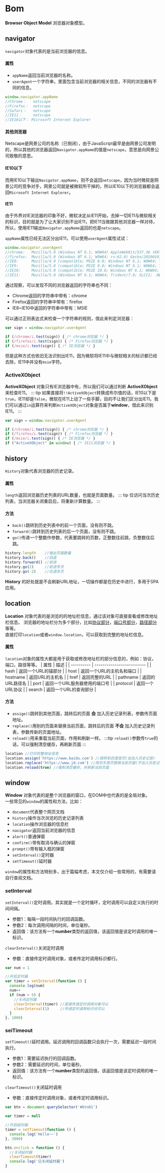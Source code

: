 # Bom
**Browser Object Model** 浏览器对象模型。

## navigator
`navigator`对象代表的是当前浏览器的信息。

#### 属性
* `appName`返回当前浏览器的名称。
* `userAgent`一个字符串，里面包含当前浏览器的相关信息，不同的浏览器有不同的信息。
```js
window.navigator.appName
//Chrome：   netscape
//Firefox：  netscape
//Safari：   netscape
//IE11：     netscape
//IE10以下： Microsoft Internet Explorer
```
#### 其他浏览器
Netscape是网景公司的名称（已倒闭），由于JavaScript最早是由网景公司发明的，所以其他的浏览器返回`Navigator.appName`的值是`netscape`，意思是向网景公司致敬的意思。

#### IE10以下
而用IE10以下输出`Navigator.appName`，则不会返回`netscape`，因为当时微软是网景公司的竞争对手，网景公司就是被微软所干掉的，所以IE10以下的浏览器都会返回`Microsoft Internet Explorer`。

#### IE11
由于外界对IE浏览器的印象不好，微软决定从IE11开始，去掉一切IE11与微软相关的标识，目的就是为了让大家识别不出IE11，把IE11当做跟其他浏览器一样对待，所以，使用IE11输出`Navigator.appName`返回的也是`netscape`。

`appName`属性已经无法区分出IE11，可以使用`userAgent`属性试试：
```js
window.navigator.userAgent
//chrome:   Mozilla/5.0 (Windows NT 6.1; WOW64) AppleWebKit/537.36 (KHTML, like Gecko) Chrome/69.0.3497.92 Safari/537.36
//firefox:  Mozilla/5.0 (Windows NT 6.1; WOW64; rv:62.0) Gecko/20100101 Firefox/62.0
//IE8:      Mozilla/4.0 (compatible; MSIE 8.0; Windows NT 6.1; WOW64; Trident/7.0; SLCC2; .NET CLR 2.0.50727; .NET CLR 3.5.30729; .NET CLR 3.0.30729; .NET4.0C; .NET4.0E; InfoPath.3)
//IE9:      Mozilla/5.0 (compatible; MSIE 9.0; Windows NT 6.1; WOW64; Trident/7.0; SLCC2; .NET CLR 2.0.50727; .NET CLR 3.5.30729; .NET CLR 3.0.30729; .NET4.0C; .NET4.0E; InfoPath.3)
//IE10:     Mozilla/5.0 (compatible; MSIE 10.0; Windows NT 6.1; WOW64; Trident/7.0; SLCC2; .NET CLR 2.0.50727; .NET CLR 3.5.30729; .NET CLR 3.0.30729; .NET4.0C; .NET4.0E; InfoPath.3)
//IE11:     Mozilla/5.0 (Windows NT 6.1; WOW64; Trident/7.0; SLCC2; .NET CLR 2.0.50727; .NET CLR 3.5.30729; .NET CLR 3.0.30729; .NET4.0C; .NET4.0E; InfoPath.3; rv:11.0) like Gecko
```
通过观察，可以发现不同的浏览器返回的字符串也不同：
* Chrome返回的字符串中带有：chrome
* Firefox返回的字符串中带有：firefox
* IE8~IE10中返回的字符串中带有：MSIE

可以通过正则表达式来检查一个字符串的规则，借此来判定浏览器：
```js
var sign = window.navigator.userAgent

if (/chrome/i.test(sign)) { /* chrome浏览器 */ }
if (/firefox/i.test(sign)) { /* Firefox浏览器 */ }
if (/msie/i.test(sign)) { /* IE浏览器 */ }
```
但是这种方式也依旧无法识别出IE11，因为微软将IE11中与微软相关的标识都已经去除，IE11中并没有`msie`字符。

### ActiveXObject
**ActiveXObject** 对象只有IE浏览器中有，所以我们可以通过判断 **ActiveXObject** 来检查IE11。
::: tip
如果直接将`!!ActiveXObject`转换成布尔值的话，IE10以下是`true`，IE11却是`false`，微软在IE11上动了一些手脚，目的不让我们区分出IE11。我们可以通过`in`运算符来判断`ActiveXObject`对象是否属于**window**，借此来识别IE11。
:::

```js
var sign = window.navigator.userAgent

if (/chrome/i.test(sign)) { /* chrome浏览器 */ }
if (/firefox/i.test(sign)) { /* Firefox浏览器 */ }
if (/msie/i.test(sign)) { /* IE浏览器 */ }
if ("ActiveXObject" in window) { /* IE11浏览器 */ }
```

## history
`History`对象代表浏览器的历史记录。

#### 属性
`length`返回浏览器历史列表的URL数量，也就是页面数量。
::: tip
仅访问当次历史列表，当浏览器关闭重启后，将重新计算数量。
:::

#### 方法
* `back()`跳转到历史列表中的前一个页面，没有则不跳。
* `forward()`跳转到历史列表的后一个页面，没有则不跳。
* `go()`传递一个整数作参数，代表要跳转的页数，正整数往前跳，负整数往后跳。
```js
history.length    //输出页面数量
history.back()    //回退
history.forward() //前进
history.go(2)     //前进多页
history.go(-2)    //后退多页
```
**History** 的好处就是不会刷新URL地址，一切操作都是在历史中进行，多用于SPA应用。

## location
**Location** 对象代表的是浏览的的地址栏信息，通过该对象可直接查看或修改地址栏信息。
浏览器的地址栏分为多个部分，比如<u>协议部分</u>，<u>端口号部分</u>，<u>路径部分</u>等等。\
直接打印`location`或者`window.location`，可以获取到完整的地址栏信息。

#### 属性
`lacation`对象的属性大都是用于获取或修改地址栏的部分信息的，例如：协议，端口，路径等等。
| 属性        | 描述                       |
| ---------- | -------------------------- |
| hash       | 返回一个URL的锚部分           |
| host       | 返回一个URL的主机名和端口      |
| hostname   | 返回URL的主机名              |
| href       | 返回完整的URL                |
| pathname   | 返回的URL路径名               |
| port       | 返回一个URL服务器使用的端口号   |
| protocol   | 返回一个URL协议               |
| search     | 返回一个URL的查询部分          |

#### 方法
* `assige()`跳转到其他页面，跳转后的页面 **会** 加入历史记录列表，参数传页面地址。
* `replace()`用别的页面来替换当前页面，跳转后的页面 **不会** 加入历史记录列表，参数传新的页面地址。
* `reload()`用来重载当前页面，作用和刷新一样。
:::tip
`reload()`参数传`true`的话，可以强制清空缓存，再刷新页面
:::

```js
location //打印完整地址信息
location.assign('https://www.baidu.com') //跳转到百度首页(会加入历史记录)
location.replace('https://www.jd.com') //用京东首页替换当前页面(不加入历史记录)
location.reload(true) //强制清空缓存，并刷新当前页面
```

## window
**Window** 对象代表的是整个浏览器的窗口，在DOM中也代表的是全局对象。\
一些常见的`window`的属性和方法，比如：
* `document`代表整个网页文档
* `history`操作当次浏览的历史记录列表
* `location`操作浏览器的信息栏
* `navigator`返回当前浏览器的信息
* `alert()`普通弹窗
* `confirm()`带有取消与确认的弹窗
* `prompt()`带有输入框的弹窗
* `setInterval()`定时器
* `setTimeout()`延时器

`window`的属性和方法特别多，出于篇幅考虑，本文仅介绍一些常用的，有需要请自行查阅文档。

### setInterval
`setInterval()`定时调用。其实就是一个定时循环，定时调用可以自定义执行的时间间隔。
* 参数1：每隔一段时间执行的回调函数。
* 参数2：每次调用间隔的时间，单位毫秒。
* 返回值：该方法有一个**number**类型的返回值，该返回值是该定时调用的唯一标识。

`clearInterval()`关闭定时调用
* 参数：直接传定时调用对象，或者传定时调用标识都行。
```js
var num = 1

//开启定时器
var timer = setInterval(function () {
  console.log(num)
  num++
  if (num > 5) {
    //关闭定时器
    clearInterval(timer) //直接传递定时调用对象可以
    clearInterval(1)     //传递定时调用标识也可以
  }
}, 1000)
```

### seiTimeout
`setTimeout()`延时调用。延迟调用的回调函数只会执行一次，需要延迟一段时间执行。
* 参数1：需要延迟执行的回调函数。
* 参数2：需要延迟的时间，单位毫秒。
* 返回值：该方法有一个**number**类型的返回值，该返回值是该定时调用的唯一标识。

`clearTimeout()`关闭延时调用
* 参数：直接传定时调用对象，或者传定时调用标识。
```js
var btn = document.querySelector('#btn01')

var timer = null

//开启延时器
timer = setTimeout(function () {
  console.log('Hello~~')
}, 3000)

btn.onclick = function () {
  //关闭延时器
  clearTimeout(timer)
  console.log('已关闭延时器')
}
```

<Vssue />